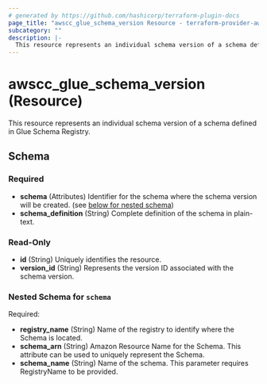 ```yaml
---
# generated by https://github.com/hashicorp/terraform-plugin-docs
page_title: "awscc_glue_schema_version Resource - terraform-provider-awscc"
subcategory: ""
description: |-
  This resource represents an individual schema version of a schema defined in Glue Schema Registry.
---
```


# awscc_glue_schema_version (Resource)

This resource represents an individual schema version of a schema defined in Glue Schema Registry.



<!-- schema generated by tfplugindocs -->
## Schema

### Required

- **schema** (Attributes) Identifier for the schema where the schema version will be created. (see [below for nested schema](#nestedatt--schema))
- **schema_definition** (String) Complete definition of the schema in plain-text.

### Read-Only

- **id** (String) Uniquely identifies the resource.
- **version_id** (String) Represents the version ID associated with the schema version.

<a id="nestedatt--schema"></a>
### Nested Schema for `schema`

Required:

- **registry_name** (String) Name of the registry to identify where the Schema is located.
- **schema_arn** (String) Amazon Resource Name for the Schema. This attribute can be used to uniquely represent the Schema.
- **schema_name** (String) Name of the schema. This parameter requires RegistryName to be provided.


